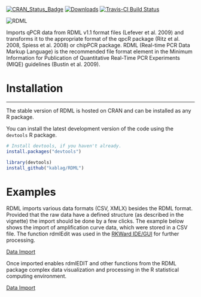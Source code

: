 [![CRAN_Status_Badge](http://www.r-pkg.org/badges/version/RDML)](https://CRAN.R-project.org/package=RDML)
[![Downloads](https://cranlogs.r-pkg.org/badges/RDML)]( https://CRAN.R-project.org/package=RDML)
[![Travis-CI Build Status](https://travis-ci.org/kablag/RDML.svg?branch=master)](https://travis-ci.org/kablag/RDML)

![RDML](https://github.com/kablag/RDML/blob/master/vignettes/RDML_logo.png)


Imports qPCR data from RDML v1.1 format files (Lefever et al. 2009) and 
transforms it to the appropriate format of the qpcR package (Ritz et al. 2008, 
Spiess et al. 2008) or chipPCR package. RDML (Real-time PCR Data Markup 
Language) is the recommended file format element in the Minimum Information for 
Publication of Quantitative Real-Time PCR Experiments (MIQE) guidelines (Bustin 
et al. 2009).

# Installation
------------

The stable version of RDML is hosted on CRAN and can be installed as any R package.

You can install the latest development version of the code using the `devtools` R package.

```r
# Install devtools, if you haven't already.
install.packages("devtools")

library(devtools)
install_github("kablag/RDML")
```

# Examples

RDML imports various data formats (CSV, XMLX) besides the RDML format. Provided that the raw data 
have a defined structure (as described in the vignette) the import should be 
done by a few clicks. The example below shows the import of amplification curve
data, which were stored in a CSV file. The function rdmlEdit was used in the 
[RKWard IDE/GUI](https://rkward.kde.org/) for further processing.

[Data Import]()

Once imported enables rdmlEDIT and other functions from the RDML package complex 
data visualization and processing in the R statistical computing environment.

[Data Import]()


